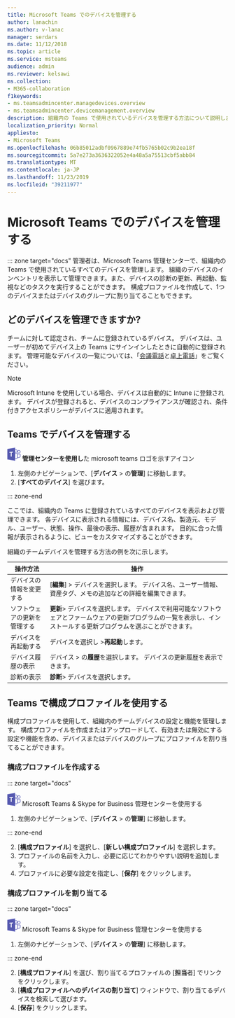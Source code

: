 ```yaml
---
title: Microsoft Teams でのデバイスを管理する
author: lanachin
ms.author: v-lanac
manager: serdars
ms.date: 11/12/2018
ms.topic: article
ms.service: msteams
audience: admin
ms.reviewer: kelsawi
ms.collection:
- M365-collaboration
f1keywords:
- ms.teamsadmincenter.managedevices.overview
- ms.teamsadmincenter.devicemanagement.overview
description: 組織内の Teams で使用されているデバイスを管理する方法について説明します。
localization_priority: Normal
appliesto:
- Microsoft Teams
ms.openlocfilehash: 06b85012adbf0967889e74fb5765b02c9b2ea18f
ms.sourcegitcommit: 5a7e273a3636322052e4a48a5a75513cbf5abb84
ms.translationtype: MT
ms.contentlocale: ja-JP
ms.lasthandoff: 11/23/2019
ms.locfileid: "39211977"
---
```

# <a name="manage-your-devices-in-microsoft-teams"></a>Microsoft Teams でのデバイスを管理する

::: zone target="docs"
管理者は、Microsoft Teams 管理センターで、組織内の Teams で使用されているすべてのデバイスを管理します。 組織のデバイスのインベントリを表示して管理できます。また、デバイスの診断の更新、再起動、監視などのタスクを実行することができます。 構成プロファイルを作成して、1つのデバイスまたはデバイスのグループに割り当てることもできます。 

## <a name="what-devices-can-you-manage"></a>どのデバイスを管理できますか?
チームに対して認定され、チームに登録されているデバイス。 デバイスは、ユーザーが初めてデバイス上の Teams にサインインしたときに自動的に登録されます。 管理可能なデバイスの一覧については、「[会議電話](https://products.office.com/microsoft-teams/across-devices/devices/category?devicetype=16)と[卓上電話](https://products.office.com/microsoft-teams/across-devices/devices/category?devicetype=34)」をご覧ください。

> [!NOTE]
> Microsoft Intune を使用している場合、デバイスは自動的に Intune に登録されます。 デバイスが登録されると、デバイスのコンプライアンスが確認され、条件付きアクセスポリシーがデバイスに適用されます。 

## <a name="manage-devices-in-teams"></a>Teams でデバイスを管理する

![Microsoft teams](media/teams-logo-30x30.png) **管理センターを使用し**た microsoft teams ロゴを示すアイコン

1. 左側のナビゲーションで、[**デバイス** > の**管理**] に移動します。
2. [**すべてのデバイス**] を選びます。  

::: zone-end

 ここでは、組織内の Teams に登録されているすべてのデバイスを表示および管理できます。 各デバイスに表示される情報には、デバイス名、製造元、モデル、ユーザー、状態、操作、最後の表示、履歴が含まれます。 目的に合った情報が表示されるように、ビューをカスタマイズすることができます。

 組織のチームデバイスを管理する方法の例を次に示します。  
    
|操作方法  |操作 |
|---------|---------|
|デバイスの情報を変更する   | [**編集**] > デバイスを選択します。 デバイス名、ユーザー情報、資産タグ、メモの追加などの詳細を編集できます。     |
|ソフトウェアの更新を管理する   |**更新**> デバイスを選択します。 デバイスで利用可能なソフトウェアとファームウェアの更新プログラムの一覧を表示し、インストールする更新プログラムを選ぶことができます。    |
|デバイスを再起動する   |デバイスを選択し >**再起動**します。          |
|デバイス履歴の表示  | デバイス > の**履歴**を選択します。 デバイスの更新履歴を表示できます。     |
|診断の表示  | **診断**> デバイスを選択します。        |

## <a name="use-configuration-profiles-in-teams"></a>Teams で構成プロファイルを使用する

構成プロファイルを使用して、組織内のチームデバイスの設定と機能を管理します。 構成プロファイルを作成またはアップロードして、有効または無効にする設定や機能を含め、デバイスまたはデバイスのグループにプロファイルを割り当てることができます。 

### <a name="create-a-configuration-profile"></a>構成プロファイルを作成する

::: zone target="docs"

![Microsoft Teams ロゴを示すアイコン](media/teams-logo-30x30.png) Microsoft Teams & Skype for Business 管理センターを使用する

1. 左側のナビゲーションで、[**デバイス** > の**管理**] に移動します。

::: zone-end

2. [**構成プロファイル**] を選択し、[**新しい構成プロファイル**] を選択します。
3. プロファイルの名前を入力し、必要に応じてわかりやすい説明を追加します。
4. プロファイルに必要な設定を指定し、[**保存**] をクリックします。

### <a name="assign-a-configuration-profile"></a>構成プロファイルを割り当てる

::: zone target="docs"

![Microsoft Teams ロゴを示すアイコン](media/teams-logo-30x30.png) Microsoft Teams & Skype for Business 管理センターを使用する

1. 左側のナビゲーションで、[**デバイス** > の**管理**] に移動します。

::: zone-end

2. [**構成プロファイル**] を選び、割り当てるプロファイルの [**担当**者] でリンクをクリックします。  
3. [**構成プロファイルへのデバイスの割り当て**] ウィンドウで、割り当てるデバイスを検索して選びます。
4. [**保存**] をクリックします。

